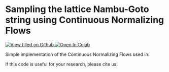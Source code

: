 # Sampling the lattice Nambu-Goto string using Continuous Normalizing Flows
[![View filled on Github](https://img.shields.io/static/v1.svg?logo=github&label=Repo&message=View%20On%20Github&color=lightgrey)](https://github.com/TurinLatticeFieldTheoryGroup/NambuGotoCNF/blob/99bedebdbca05baf1182d84ecc06965a58cd6cb6/NambuGotoCNF.ipynb)<a target="_blank" href="https://colab.research.google.com/github/TurinLatticeFieldTheoryGroup/NambuGotoCNF/blob/99bedebdbca05baf1182d84ecc06965a58cd6cb6/NambuGotoCNF.ipynb">
  <img src="https://colab.research.google.com/assets/colab-badge.svg" alt="Open In Colab"/>
</a>


Simple implementation of the Continuous Normalizing Flows used in: 

If this code is useful for your research, please cite us:
